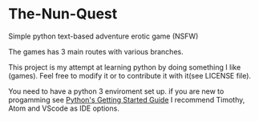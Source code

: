 # The-Nun-Quest
Simple python text-based adventure erotic game (NSFW)

The games has 3 main routes with various branches.

This project is my attempt at learning python by doing something I like (games).
Feel free to modify it or to contribute it with it(see LICENSE file).

You need to have a python 3 enviroment set up.
if you are new to progamming see [Python's Getting Started Guide](https://www.python.org/about/gettingstarted/)
I recommend Timothy, Atom and VScode as IDE options.
